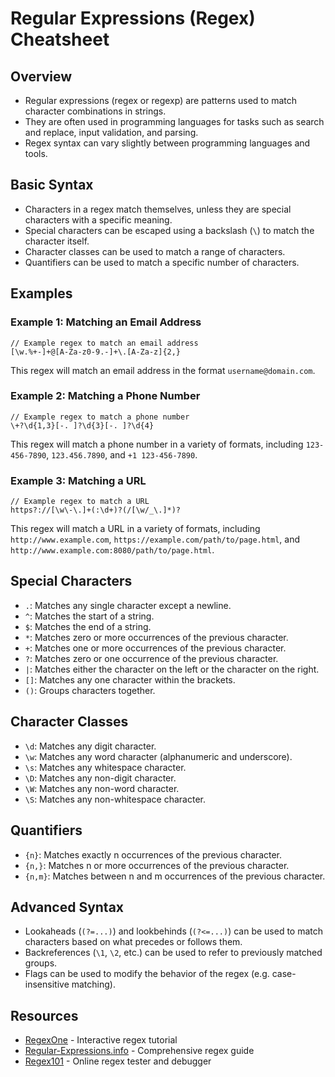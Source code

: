 # Regular Expressions (Regex) Cheatsheet

## Overview
- Regular expressions (regex or regexp) are patterns used to match character combinations in strings.
- They are often used in programming languages for tasks such as search and replace, input validation, and parsing.
- Regex syntax can vary slightly between programming languages and tools.

## Basic Syntax
- Characters in a regex match themselves, unless they are special characters with a specific meaning.
- Special characters can be escaped using a backslash (`\`) to match the character itself.
- Character classes can be used to match a range of characters.
- Quantifiers can be used to match a specific number of characters.

## Examples
### Example 1: Matching an Email Address
```regex
// Example regex to match an email address
[\w.%+-]+@[A-Za-z0-9.-]+\.[A-Za-z]{2,}
```
This regex will match an email address in the format `username@domain.com`.

### Example 2: Matching a Phone Number
```regex
// Example regex to match a phone number
\+?\d{1,3}[-. ]?\d{3}[-. ]?\d{4}
```
This regex will match a phone number in a variety of formats, including `123-456-7890`, `123.456.7890`, and `+1 123-456-7890`.

### Example 3: Matching a URL
```regex
// Example regex to match a URL
https?://[\w\-\.]+(:\d+)?(/[\w/_\.]*)?
```
This regex will match a URL in a variety of formats, including `http://www.example.com`, `https://example.com/path/to/page.html`, and `http://www.example.com:8080/path/to/page.html`.

## Special Characters
- `.`: Matches any single character except a newline.
- `^`: Matches the start of a string.
- `$`: Matches the end of a string.
- `*`: Matches zero or more occurrences of the previous character.
- `+`: Matches one or more occurrences of the previous character.
- `?`: Matches zero or one occurrence of the previous character.
- `|`: Matches either the character on the left or the character on the right.
- `[]`: Matches any one character within the brackets.
- `()`: Groups characters together.

## Character Classes
- `\d`: Matches any digit character.
- `\w`: Matches any word character (alphanumeric and underscore).
- `\s`: Matches any whitespace character.
- `\D`: Matches any non-digit character.
- `\W`: Matches any non-word character.
- `\S`: Matches any non-whitespace character.

## Quantifiers
- `{n}`: Matches exactly n occurrences of the previous character.
- `{n,}`: Matches n or more occurrences of the previous character.
- `{n,m}`: Matches between n and m occurrences of the previous character.

## Advanced Syntax
- Lookaheads (`(?=...)`) and lookbehinds (`(?<=...)`) can be used to match characters based on what precedes or follows them.
- Backreferences (`\1`, `\2`, etc.) can be used to refer to previously matched groups.
- Flags can be used to modify the behavior of the regex (e.g. case-insensitive matching).

## Resources
- [RegexOne](https://regexone.com/) - Interactive regex tutorial
- [Regular-Expressions.info](https://www.regular-expressions.info/) - Comprehensive regex guide
- [Regex101](https://regex101.com/) - Online regex tester and debugger